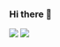 ### Hi there 👋

<img src="https://github-readme-stats.vercel.app/api/top-langs/?username=gboycdw&layout=compact">

<img src="https://github-readme-stats.vercel.app/api?username=gboycdw&show_icons=true">
<!--
**gboycdw/gboycdw** is a ✨ _special_ ✨ repository because its `README.md` (this file) appears on your GitHub profile.

Here are some ideas to get you started:

- 🔭 I’m currently working on ...
- 🌱 I’m currently learning ...
- 👯 I’m looking to collaborate on ...
- 🤔 I’m looking for help with ...
- 💬 Ask me about ...
- 📫 How to reach me: ...
- 😄 Pronouns: ...
- ⚡ Fun fact: ...
-->
